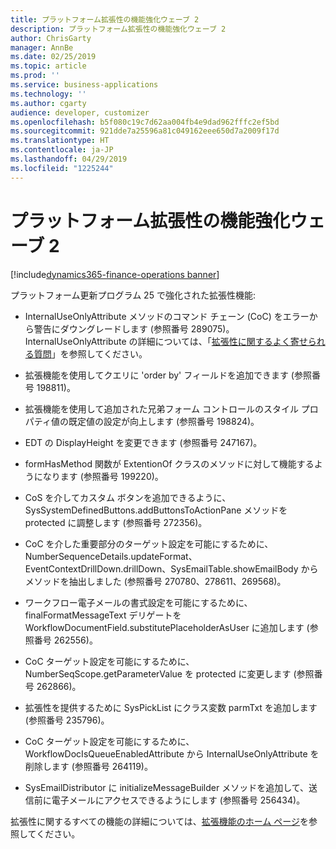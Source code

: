 ```yaml
---
title: プラットフォーム拡張性の機能強化ウェーブ 2
description: プラットフォーム拡張性の機能強化ウェーブ 2
author: ChrisGarty
manager: AnnBe
ms.date: 02/25/2019
ms.topic: article
ms.prod: ''
ms.service: business-applications
ms.technology: ''
ms.author: cgarty
audience: developer, customizer
ms.openlocfilehash: b5f080c19c7d62aa004fb4e9dad962fffc2ef5bd
ms.sourcegitcommit: 921dde7a25596a81c049162eee650d7a2009f17d
ms.translationtype: HT
ms.contentlocale: ja-JP
ms.lasthandoff: 04/29/2019
ms.locfileid: "1225244"
---
```

# <a name="platform-extensibility-enhancements-wave-2"></a>プラットフォーム拡張性の機能強化ウェーブ 2
[!include[dynamics365-finance-operations banner](../includes/dynamics365-finance-operations.md)]

プラットフォーム更新プログラム 25 で強化された拡張性機能:

- InternalUseOnlyAttribute メソッドのコマンド チェーン (CoC) をエラーから警告にダウングレードします (参照番号 289075)。 InternalUseOnlyAttribute の詳細については、「[拡張性に関するよく寄せられる質問](https://docs.microsoft.com/dynamics365/unified-operations/dev-itpro/extensibility/app-sealing-faq)」を参照してください。

- 拡張機能を使用してクエリに 'order by' フィールドを追加できます (参照番号 198811)。

- 拡張機能を使用して追加された兄弟フォーム コントロールのスタイル プロパティ値の既定値の設定が向上します (参照番号 198824)。

- EDT の DisplayHeight を変更できます (参照番号 247167)。

- formHasMethod 関数が ExtentionOf クラスのメソッドに対して機能するようになります (参照番号 199220)。

- CoS を介してカスタム ボタンを追加できるように、SysSystemDefinedButtons.addButtonsToActionPane メソッドを protected に調整します (参照番号 272356)。

- CoC を介した重要部分のターゲット設定を可能にするために、NumberSequenceDetails.updateFormat、EventContextDrillDown.drillDown、SysEmailTable.showEmailBody からメソッドを抽出しました (参照番号 270780、278611、269568)。

- ワークフロー電子メールの書式設定を可能にするために、finalFormatMessageText デリゲートを WorkflowDocumentField.substitutePlaceholderAsUser に追加します (参照番号 262556)。

- CoC ターゲット設定を可能にするために、NumberSeqScope.getParameterValue を protected に変更します (参照番号 262866)。

- 拡張性を提供するために SysPickList にクラス変数 parmTxt を追加します (参照番号 235796)。

- CoC ターゲット設定を可能にするために、WorkflowDocIsQueueEnabledAttribute から InternalUseOnlyAttribute を削除します (参照番号 264119)。

- SysEmailDistributor に initializeMessageBuilder メソッドを追加して、送信前に電子メールにアクセスできるようにします (参照番号 256434)。

拡張性に関するすべての機能の詳細については、[拡張機能のホーム ページ](https://docs.microsoft.com/dynamics365/unified-operations/dev-itpro/extensibility/extensibility-home-page)を参照してください。
